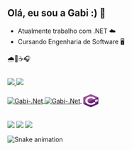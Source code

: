 ## Olá, eu sou a Gabi :) 🪩

- Atualmente trabalho com .NET ☁️
- Cursando Engenharia de Software 🖥️

🌧️🤍☕🎧
##

 <div>
  <a href="https://github.com/gabrieIIi1">
  <img height="180em" src="https://github-readme-stats.vercel.app/api?username=gabrieIIi1&show_icons=true&theme=radical&include_all_commits=true&count_private=true"/>
  <img height="180em" src="https://github-readme-stats.vercel.app/api/top-langs/?username=gabrieIIi1&layout=compact&langs_count=16&theme=radical"/>
</div>

<div style="display: inline_block"><br>
  <img align="center" alt="Gabi-.Net" height="30" width="40" src="https://cdn.jsdelivr.net/gh/devicons/devicon@latest/icons/dotnetcore/dotnetcore-original.svg">
   <img align="center" alt="Gabi-.Net" height="30" width="40" src="https://cdn.jsdelivr.net/gh/devicons/devicon@latest/icons/mysql/mysql-original-wordmark.svg">
  <img align="center" alt="Gabi-Csharp" height="30" width="40" src="https://raw.githubusercontent.com/devicons/devicon/master/icons/csharp/csharp-original.svg">
</div>


##


<div> 
  <a href="https://instagram.com/gabri.elli_" target="_blank"><img src="https://img.shields.io/badge/-Instagram-%23E4405F?style=for-the-badge&logo=instagram&logoColor=white" target="_blank"></a>
  <a href = "mailto:gabriellisilva1400@gmail.com"><img src="https://img.shields.io/badge/-Gmail-%23333?style=for-the-badge&logo=gmail&logoColor=white" target="_blank"></a>
  <a href="https://www.linkedin.com/in/gabrielli-cristini-da-silva-a7953919a/" target="_blank"><img src="https://img.shields.io/badge/-LinkedIn-%230077B5?style=for-the-badge&logo=linkedin&logoColor=white" target="_blank"></a> 


 ![Snake animation](https://github.com/gabrieIIi1/blob/output/github-contribution-grid-snake.svg)
</div>


